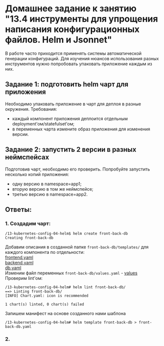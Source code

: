 # Домашнее задание к занятию "13.4 инструменты для упрощения написания конфигурационных файлов. Helm и Jsonnet"
В работе часто приходится применять системы автоматической генерации конфигураций. Для изучения нюансов использования разных инструментов нужно попробовать упаковать приложение каждым из них.

## Задание 1: подготовить helm чарт для приложения
Необходимо упаковать приложение в чарт для деплоя в разные окружения. Требования:
* каждый компонент приложения деплоится отдельным deployment’ом/statefulset’ом;
* в переменных чарта измените образ приложения для изменения версии.

## Задание 2: запустить 2 версии в разных неймспейсах
Подготовив чарт, необходимо его проверить. Попробуйте запустить несколько копий приложения:
* одну версию в namespace=app1;
* вторую версию в том же неймспейсе;
* третью версию в namespace=app2.

## Ответы:

### 1. Создадим чарт:
```
/13-kubernetes-config-04-helm$ helm create front-back-db
Creating front-back-db
```
Добавим описания в созданной папке `front-back-db/templates/` для каждого компонента по отдельности:  
[frontend.yaml](front-back-db/templates/frontend-srv.yaml)  
[backend.yaml](front-back-db/templates/backend-srv.yaml)  
[db.yaml](front-back-db/templates/db-srv.yaml)  
Изменим файл переменных `front-back-db/values.yaml` - [values](front-back-db/values.yaml)  
Проверим lint'ом:
```
/13-kubernetes-config-04-helm# helm lint front-back-db/
==> Linting front-back-db/
[INFO] Chart.yaml: icon is recommended

1 chart(s) linted, 0 chart(s) failed
```
Запишем манифест на основе созданного нами шаблона
```
/13-kubernetes-config-04-helm# helm template front-back-db > front-back-db.yaml
```
### 2. 
